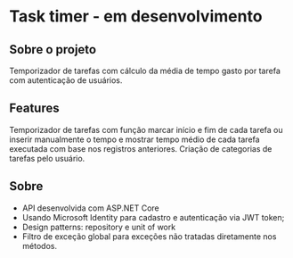 # Task timer - em desenvolvimento

## Sobre o projeto
Temporizador de tarefas com cálculo da média de tempo gasto por tarefa com autenticação de usuários.

## Features
Temporizador de tarefas com função marcar início e fim de cada tarefa ou inserir manualmente o tempo e mostrar tempo médio de cada tarefa executada com base nos registros anteriores. Criação de categorias de tarefas pelo usuário.

## Sobre
- API desenvolvida com ASP.NET Core
- Usando Microsoft Identity para cadastro e autenticação via JWT token;
- Design patterns: repository e unit of work
- Filtro de exceção global para exceções não tratadas diretamente nos métodos.

